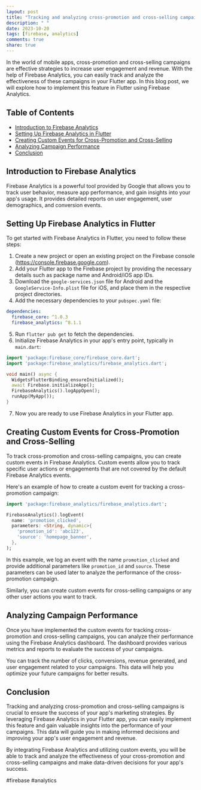```yaml
---
layout: post
title: "Tracking and analyzing cross-promotion and cross-selling campaigns using Firebase Analytics in Flutter"
description: " "
date: 2023-10-20
tags: [firebase, analytics]
comments: true
share: true
---
```


In the world of mobile apps, cross-promotion and cross-selling campaigns are effective strategies to increase user engagement and revenue. With the help of Firebase Analytics, you can easily track and analyze the effectiveness of these campaigns in your Flutter app. In this blog post, we will explore how to implement this feature in Flutter using Firebase Analytics.

## Table of Contents
- [Introduction to Firebase Analytics](#introduction-to-firebase-analytics)
- [Setting Up Firebase Analytics in Flutter](#setting-up-firebase-analytics-in-flutter)
- [Creating Custom Events for Cross-Promotion and Cross-Selling](#creating-custom-events-for-cross-promotion-and-cross-selling)
- [Analyzing Campaign Performance](#analyzing-campaign-performance)
- [Conclusion](#conclusion)

## Introduction to Firebase Analytics

Firebase Analytics is a powerful tool provided by Google that allows you to track user behavior, measure app performance, and gain insights into your app's usage. It provides detailed reports on user engagement, user demographics, and conversion events.

## Setting Up Firebase Analytics in Flutter

To get started with Firebase Analytics in Flutter, you need to follow these steps:

1. Create a new project or open an existing project on the Firebase console (https://console.firebase.google.com).
2. Add your Flutter app to the Firebase project by providing the necessary details such as package name and Android/iOS app IDs.
3. Download the `google-services.json` file for Android and the `GoogleService-Info.plist` file for iOS, and place them in the respective project directories.
4. Add the necessary dependencies to your `pubspec.yaml` file:

```yaml
dependencies:
  firebase_core: ^1.0.3
  firebase_analytics: ^8.1.1
```

5. Run `flutter pub get` to fetch the dependencies.
6. Initialize Firebase Analytics in your app's entry point, typically in `main.dart`:

```dart
import 'package:firebase_core/firebase_core.dart';
import 'package:firebase_analytics/firebase_analytics.dart';

void main() async {
  WidgetsFlutterBinding.ensureInitialized();
  await Firebase.initializeApp();
  FirebaseAnalytics().logAppOpen();
  runApp(MyApp());
}
```

7. Now you are ready to use Firebase Analytics in your Flutter app.

## Creating Custom Events for Cross-Promotion and Cross-Selling

To track cross-promotion and cross-selling campaigns, you can create custom events in Firebase Analytics. Custom events allow you to track specific user actions or engagements that are not covered by the default Firebase Analytics events.

Here's an example of how to create a custom event for tracking a cross-promotion campaign:

```dart
import 'package:firebase_analytics/firebase_analytics.dart';

FirebaseAnalytics().logEvent(
  name: 'promotion_clicked',
  parameters: <String, dynamic>{
    'promotion_id': 'abc123',
    'source': 'homepage_banner',
  },
);
```

In this example, we log an event with the name `promotion_clicked` and provide additional parameters like `promotion_id` and `source`. These parameters can be used later to analyze the performance of the cross-promotion campaign.

Similarly, you can create custom events for cross-selling campaigns or any other user actions you want to track.

## Analyzing Campaign Performance

Once you have implemented the custom events for tracking cross-promotion and cross-selling campaigns, you can analyze their performance using the Firebase Analytics dashboard. The dashboard provides various metrics and reports to evaluate the success of your campaigns.

You can track the number of clicks, conversions, revenue generated, and user engagement related to your campaigns. This data will help you optimize your future campaigns for better results.

## Conclusion

Tracking and analyzing cross-promotion and cross-selling campaigns is crucial to ensure the success of your app's marketing strategies. By leveraging Firebase Analytics in your Flutter app, you can easily implement this feature and gain valuable insights into the performance of your campaigns. This data will guide you in making informed decisions and improving your app's user engagement and revenue.

By integrating Firebase Analytics and utilizing custom events, you will be able to track and analyze the effectiveness of your cross-promotion and cross-selling campaigns and make data-driven decisions for your app's success.

#firebase #analytics